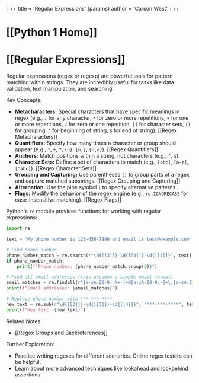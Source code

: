 +++
 title = 'Regular Expressions'
[params]
	author = 'Carson West'
+++
# [[Python 1 Home]]
# [[Regular Expressions]] 
Regular expressions (regex or regexp) are powerful tools for pattern matching within strings.  They are incredibly useful for tasks like data validation, text manipulation, and searching.

Key Concepts:

* **Metacharacters:** Special characters that have specific meanings in regex (e.g., `.` for any character, `*` for zero or more repetitions, `+` for one or more repetitions, `?` for zero or one repetition, `[]` for character sets, `()` for grouping, `^` for beginning of string, ` $ ` for end of string). [[Regex Metacharacters]]
* **Quantifiers:**  Specify how many times a character or group should appear (e.g., `*`, `+`, `?`, `{n}`, `{n,}`, `{n,m}`). [[Regex Quantifiers]]
* **Anchors:**  Match positions within a string, not characters (e.g., `^`, ` $ `).
* **Character Sets:** Define a set of characters to match (e.g., `[abc]`, `[a-z]`, `[^abc]`). [[Regex Character Sets]]
* **Grouping and Capturing:** Use parentheses `()` to group parts of a regex and capture matched substrings. [[Regex Grouping and Capturing]]
* **Alternation:** Use the pipe symbol `|` to specify alternative patterns.
* **Flags:** Modify the behavior of the regex engine (e.g., `re.IGNORECASE` for case-insensitive matching). [[Regex Flags]]

Python's `re` module provides functions for working with regular expressions:

```python
import re

text = "My phone number is 123-456-7890 and email is test@example.com"

# Find phone number
phone_number_match = re.search(r"\d{[[3]]}-\d{[[3]]}-\d{[[4]]}", text)
if phone_number_match:
    print(f"Phone number: {phone_number_match.group(0)}")

# Find all email addresses (this assumes a simple email format)
email_matches = re.findall(r"[a-zA-Z0-9._%+-]+@[a-zA-Z0-9.-]+\.[a-zA-Z]{[[2]],}", text)
print(f"Email addresses: {email_matches}")

# Replace phone number with ***-***-****
new_text = re.sub(r"\d{[[3]]}-\d{[[3]]}-\d{[[4]]}", "***-***-****", text)
print(f"New text: {new_text}")

```

Related Notes:

- [[Regex Groups and Backreferences]]


Further Exploration:

*  Practice writing regexes for different scenarios.  Online regex testers can be helpful.
* Learn about more advanced techniques like lookahead and lookbehind assertions.


